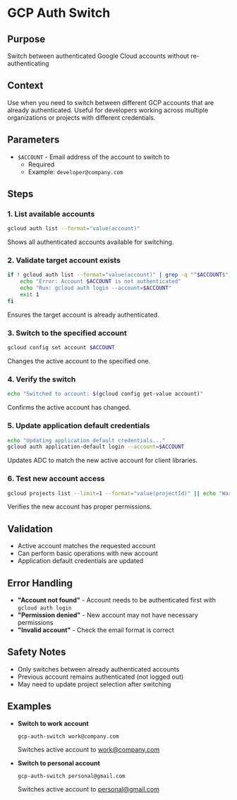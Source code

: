 # GCP Auth Switch

## Purpose
Switch between authenticated Google Cloud accounts without re-authenticating

## Context
Use when you need to switch between different GCP accounts that are already authenticated. Useful for developers working across multiple organizations or projects with different credentials.

## Parameters
- `$ACCOUNT` - Email address of the account to switch to
  - Required
  - Example: `developer@company.com`

## Steps

### 1. List available accounts
```bash
gcloud auth list --format="value(account)"
```
Shows all authenticated accounts available for switching.

### 2. Validate target account exists
```bash
if ! gcloud auth list --format="value(account)" | grep -q "^$ACCOUNT$"; then
    echo "Error: Account $ACCOUNT is not authenticated"
    echo "Run: gcloud auth login --account=$ACCOUNT"
    exit 1
fi
```
Ensures the target account is already authenticated.

### 3. Switch to the specified account
```bash
gcloud config set account $ACCOUNT
```
Changes the active account to the specified one.

### 4. Verify the switch
```bash
echo "Switched to account: $(gcloud config get-value account)"
```
Confirms the active account has changed.

### 5. Update application default credentials
```bash
echo "Updating application default credentials..."
gcloud auth application-default login --account=$ACCOUNT
```
Updates ADC to match the new active account for client libraries.

### 6. Test new account access
```bash
gcloud projects list --limit=1 --format="value(projectId)" || echo "Warning: Could not list projects"
```
Verifies the new account has proper permissions.

## Validation
- Active account matches the requested account
- Can perform basic operations with new account
- Application default credentials are updated

## Error Handling
- **"Account not found"** - Account needs to be authenticated first with `gcloud auth login`
- **"Permission denied"** - New account may not have necessary permissions
- **"Invalid account"** - Check the email format is correct

## Safety Notes
- Only switches between already authenticated accounts
- Previous account remains authenticated (not logged out)
- May need to update project selection after switching

## Examples
- **Switch to work account**
  ```
  gcp-auth-switch work@company.com
  ```
  Switches active account to work@company.com

- **Switch to personal account**
  ```
  gcp-auth-switch personal@gmail.com
  ```
  Switches active account to personal@gmail.com